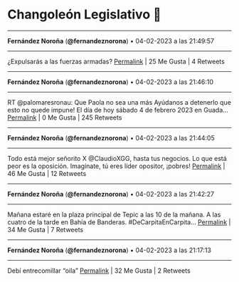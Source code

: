 # Changoleón Legislativo 🙈
*****
**Fernández Noroña** (**@fernandeznorona**) • 04-02-2023 a las 21:49:57
*****
¿Expulsarás a las fuerzas armadas?
[Permalink](https://twitter.com/fernandeznorona/status/1622110259065004032) | 25 Me Gusta | 4 Retweets
*****
**Fernández Noroña** (**@fernandeznorona**) • 04-02-2023 a las 21:46:10
*****
RT @palomaresronau: Que Paola no sea una más
Ayúdanos a detenerlo que esto no quede impune!
El día de hoy sábado 4 de febrero 2023 en Guada…
[Permalink](https://twitter.com/fernandeznorona/status/1622109307163508736) | 0 Me Gusta | 245 Retweets
*****
**Fernández Noroña** (**@fernandeznorona**) • 04-02-2023 a las 21:44:05
*****
Todo está mejor señorito X @ClaudioXGG, hasta tus negocios. Lo que está peor es la oposición. Imagínate, tú eres líder opositor, ¡pobres!
[Permalink](https://twitter.com/fernandeznorona/status/1622108779998330880) | 46 Me Gusta | 12 Retweets
*****
**Fernández Noroña** (**@fernandeznorona**) • 04-02-2023 a las 21:42:27
*****
Mañana estaré en la plaza principal de Tepic a las 10 de la mañana. A las cuatro de la tarde en Bahía de Banderas. #DeCarpitaEnCarpita…
[Permalink](https://twitter.com/fernandeznorona/status/1622108370672001026) | 34 Me Gusta | 7 Retweets
*****
**Fernández Noroña** (**@fernandeznorona**) • 04-02-2023 a las 21:17:13
*****
Debí entrecomillar “oila”
[Permalink](https://twitter.com/fernandeznorona/status/1622102021846220800) | 32 Me Gusta | 2 Retweets